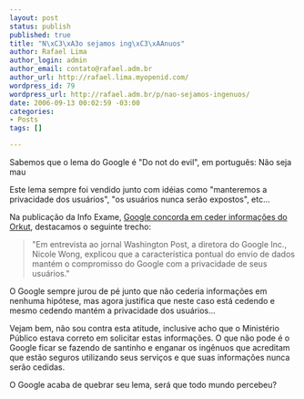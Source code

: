 ```yaml
--- 
layout: post
status: publish
published: true
title: "N\xC3\xA3o sejamos ing\xC3\xAAnuos"
author: Rafael Lima
author_login: admin
author_email: contato@rafael.adm.br
author_url: http://rafael.lima.myopenid.com/
wordpress_id: 79
wordpress_url: http://rafael.adm.br/p/nao-sejamos-ingenuos/
date: 2006-09-13 00:02:59 -03:00
categories: 
- Posts
tags: []

---
```

Sabemos que o lema do Google é "Do not do evil", em português: Não seja mau

Este lema sempre foi vendido junto com idéias como "manteremos a privacidade dos usuários", "os usuários nunca serão expostos", etc...

Na publicação da Info Exame, <a href="http://info.abril.com.br/aberto/infonews/092006/06092006-2.shl">Google concorda em ceder informações do Orkut</a>, destacamos o seguinte trecho:

<blockquote>"Em entrevista ao jornal Washington Post, a diretora do Google Inc., Nicole Wong, explicou que a característica pontual do envio de dados mantém o compromisso do Google com a privacidade de seus usuários."</blockquote>

O Google sempre jurou de pé junto que não cederia informações em nenhuma hipótese, mas agora justifica que neste caso está cedendo e mesmo cedendo mantém a privacidade dos usuários...

Vejam bem, não sou contra esta atitude, inclusive acho que o Ministério Público estava correto em solicitar estas informações. O que não pode é o Google ficar se fazendo de santinho e enganar os ingênuos que acreditam que estão seguros utilizando seus serviços e que suas informações nunca serão cedidas.

O Google acaba de quebrar seu lema, será que todo mundo percebeu?
